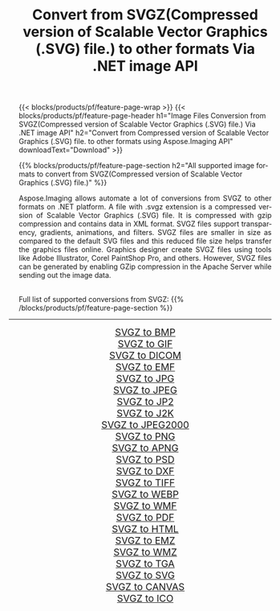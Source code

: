 ﻿---
title: Convert from SVGZ(Compressed version of Scalable Vector Graphics (.SVG) file.) to other formats Via .NET image API 
weight: 3920
url: /net/conversion/from/svgz 
lang: en
langdirlevel: 2
locales: zh-hans,ja,it,ru,de,es,fr,nl,id,lt,pl,pt,vi,tr,ko,zh-hant,ar,hi,th,sv,cs,uk,he
description: Using Aspose.Imaging for .NET you can easily convert from SVGZ(Compressed version of Scalable Vector Graphics (.SVG) file.) to other formats
---

{{< blocks/products/pf/feature-page-wrap >}}
{{< blocks/products/pf/feature-page-header h1="Image Files Conversion from SVGZ(Compressed version of Scalable Vector Graphics (.SVG) file.) Via .NET image API" h2="Convert from Compressed version of Scalable Vector Graphics (.SVG) file. to other formats using Aspose.Imaging API" downloadText="Download" >}}


{{% blocks/products/pf/feature-page-section  h2="All supported image formats to convert from SVGZ(Compressed version of Scalable Vector Graphics (.SVG) file.)" %}}
<p align=justify>Aspose.Imaging allows automate a lot of conversions from SVGZ to other formats on .NET platform. A file with .svgz extension is a compressed version of Scalable Vector Graphics (.SVG) file. It is compressed with gzip compression and contains data in XML format. SVGZ files support transparency, gradients, animations, and filters. SVGZ files are smaller in size as compared to the default SVG files and this reduced file size helps transfer the graphics files online. Graphics designer create SVGZ files using tools like Adobe Illustrator, Corel PaintShop Pro, and others. However, SVGZ files can be generated by enabling GZip compression in the Apache Server while sending out the image data.</p>
<br/>
Full list of supported conversions from SVGZ:
{{% /blocks/products/pf/feature-page-section %}}
<div class="container-fluid productfamilypage bg-gray">
    <div class="convertypes bg-gray agp-content section">
        <div class="container">
		<hr style="margin-left:-20px;"/>
		<div class="row other-converters" style="gap: 10px;font-size: 19px;text-align:center;">
		    <div class='col-md-2 other-converter remove-lp remove-rp'><a href="/imaging/net/conversion/svgz-to-bmp" style="padding:15px;">SVGZ to BMP</a></div><div class='col-md-2 other-converter remove-lp remove-rp'><a href="/imaging/net/conversion/svgz-to-gif" style="padding:15px;">SVGZ to GIF</a></div><div class='col-md-2 other-converter remove-lp remove-rp'><a href="/imaging/net/conversion/svgz-to-dicom" style="padding:15px;">SVGZ to DICOM</a></div><div class='col-md-2 other-converter remove-lp remove-rp'><a href="/imaging/net/conversion/svgz-to-emf" style="padding:15px;">SVGZ to EMF</a></div><div class='col-md-2 other-converter remove-lp remove-rp'><a href="/imaging/net/conversion/svgz-to-jpg" style="padding:15px;">SVGZ to JPG</a></div><div class='col-md-2 other-converter remove-lp remove-rp'><a href="/imaging/net/conversion/svgz-to-jpeg" style="padding:15px;">SVGZ to JPEG</a></div><div class='col-md-2 other-converter remove-lp remove-rp'><a href="/imaging/net/conversion/svgz-to-jp2" style="padding:15px;">SVGZ to JP2</a></div><div class='col-md-2 other-converter remove-lp remove-rp'><a href="/imaging/net/conversion/svgz-to-j2k" style="padding:15px;">SVGZ to J2K</a></div><div class='col-md-2 other-converter remove-lp remove-rp'><a href="/imaging/net/conversion/svgz-to-jpeg2000" style="padding:15px;">SVGZ to JPEG2000</a></div><div class='col-md-2 other-converter remove-lp remove-rp'><a href="/imaging/net/conversion/svgz-to-png" style="padding:15px;">SVGZ to PNG</a></div><div class='col-md-2 other-converter remove-lp remove-rp'><a href="/imaging/net/conversion/svgz-to-apng" style="padding:15px;">SVGZ to APNG</a></div><div class='col-md-2 other-converter remove-lp remove-rp'><a href="/imaging/net/conversion/svgz-to-psd" style="padding:15px;">SVGZ to PSD</a></div><div class='col-md-2 other-converter remove-lp remove-rp'><a href="/imaging/net/conversion/svgz-to-dxf" style="padding:15px;">SVGZ to DXF</a></div><div class='col-md-2 other-converter remove-lp remove-rp'><a href="/imaging/net/conversion/svgz-to-tiff" style="padding:15px;">SVGZ to TIFF</a></div><div class='col-md-2 other-converter remove-lp remove-rp'><a href="/imaging/net/conversion/svgz-to-webp" style="padding:15px;">SVGZ to WEBP</a></div><div class='col-md-2 other-converter remove-lp remove-rp'><a href="/imaging/net/conversion/svgz-to-wmf" style="padding:15px;">SVGZ to WMF</a></div><div class='col-md-2 other-converter remove-lp remove-rp'><a href="/imaging/net/conversion/svgz-to-pdf" style="padding:15px;">SVGZ to PDF</a></div><div class='col-md-2 other-converter remove-lp remove-rp'><a href="/imaging/net/conversion/svgz-to-html" style="padding:15px;">SVGZ to HTML</a></div><div class='col-md-2 other-converter remove-lp remove-rp'><a href="/imaging/net/conversion/svgz-to-emz" style="padding:15px;">SVGZ to EMZ</a></div><div class='col-md-2 other-converter remove-lp remove-rp'><a href="/imaging/net/conversion/svgz-to-wmz" style="padding:15px;">SVGZ to WMZ</a></div><div class='col-md-2 other-converter remove-lp remove-rp'><a href="/imaging/net/conversion/svgz-to-tga" style="padding:15px;">SVGZ to TGA</a></div><div class='col-md-2 other-converter remove-lp remove-rp'><a href="/imaging/net/conversion/svgz-to-svg" style="padding:15px;">SVGZ to SVG</a></div><div class='col-md-2 other-converter remove-lp remove-rp'><a href="/imaging/net/conversion/svgz-to-canvas" style="padding:15px;">SVGZ to CANVAS</a></div><div class='col-md-2 other-converter remove-lp remove-rp'><a href="/imaging/net/conversion/svgz-to-ico" style="padding:15px;">SVGZ to ICO</a></div>
                </div>
        </div>
    </div>
</div>
<br/>


